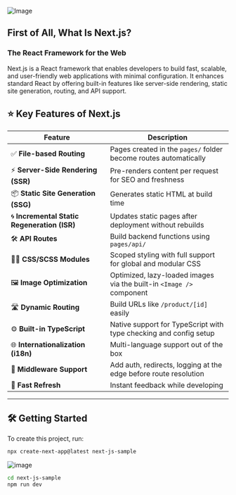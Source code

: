 ![Image](https://github.com/user-attachments/assets/deeedf66-919e-44ff-a59f-b488111194d2)


## First of All, What Is Next.js?

### The React Framework for the Web
Next.js is a React framework that enables developers to build fast, scalable, and user-friendly web applications with minimal configuration. It enhances standard React by offering built-in features like server-side rendering, static site generation, routing, and API support.

## ⭐ Key Features of Next.js
 Feature                         | Description                                                                 |
|----------------------------------|-----------------------------------------------------------------------------|
| ✅ **File-based Routing**         | Pages created in the `pages/` folder become routes automatically           |
| ⚡ **Server-Side Rendering (SSR)**| Pre-renders content per request for SEO and freshness                      |
| 📦 **Static Site Generation (SSG)**| Generates static HTML at build time                                       |
| 🌀 **Incremental Static Regeneration (ISR)** | Updates static pages after deployment without rebuilds             |
| 🛠️ **API Routes**                | Build backend functions using `pages/api/`                                 |
| 🧑‍🎨 **CSS/SCSS Modules**         | Scoped styling with full support for global and modular CSS                |
| 🖼️ **Image Optimization**        | Optimized, lazy-loaded images via the built-in `<Image />` component       |
| 🛣️ **Dynamic Routing**           | Build URLs like `/product/[id]` easily                                    |
| ⚙️ **Built-in TypeScript**       | Native support for TypeScript with type checking and config setup          |
| 🌐 **Internationalization (i18n)**| Multi-language support out of the box                                      |
| 🔐 **Middleware Support**        | Add auth, redirects, logging at the edge before route resolution           |
| 🧠 **Fast Refresh**              | Instant feedback while developing                                          |

---

## 🛠 Getting Started

To create this project, run:

```bash
npx create-next-app@latest next-js-sample
```
![image](https://github.com/user-attachments/assets/422f682e-f256-4084-b15b-ba9f295a64e4)

```bash
cd next-js-sample
npm run dev
```
